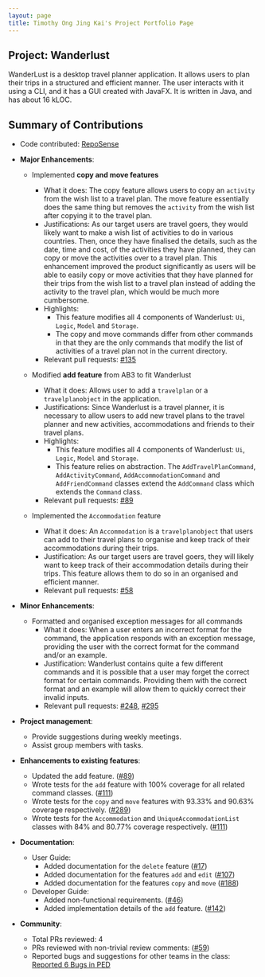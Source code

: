 ```yaml
---
layout: page
title: Timothy Ong Jing Kai's Project Portfolio Page
---
```


## Project: Wanderlust

WanderLust is a desktop travel planner application. It allows users to plan their trips in a structured and efficient manner.
The user interacts with it using a CLI, and it has a GUI created with JavaFX.
It is written in Java, and has about 16 kLOC.

## Summary of Contributions

- Code contributed: [RepoSense](https://nus-cs2103-ay2021s1.github.io/tp-dashboard/#breakdown=true&search=timjkong)

- **Major Enhancements**:

    - Implemented **copy and move features**
        - What it does: The copy feature allows users to copy an `activity` from the wish list to a travel plan. The move feature essentially does the same thing but removes the `activity` from the
        wish list after copying it to the travel plan.
        - Justifications: As our target users are travel goers, they would likely want to make a wish list of activities to do in various countries. Then, once they have finalised the details, such as the date, time and cost,
        of the activities they have planned, they can copy or move the activities over to a travel plan.
        This enhancement improved the product significantly as users will be able to easily copy or move activities that they have planned for their trips
        from the wish list to a travel plan instead of adding the activity to the travel plan, which would be much more cumbersome.
        - Highlights:
            - This feature modifies all 4 components of Wanderlust: `Ui`, `Logic`, `Model` and `Storage`.
            - The copy and move commands differ from other commands in that they are the only commands that modify the list of activities of a travel plan not in the current directory.
        - Relevant pull requests: [\#135](https://github.com/AY2021S1-CS2103-T14-3/tp/pull/135)

    - Modified **add feature** from AB3 to fit Wanderlust
        - What it does: Allows user to add a `travelplan` or a `travelplanobject` in the application.
        - Justifications: Since Wanderlust is a travel planner, it is necessary to allow users to add new travel plans to the travel planner and new activities, accommodations and friends to their travel plans.
        - Highlights:
            - This feature modifies all 4 components of Wanderlust: `Ui`, `Logic`, `Model` and `Storage`.
            - This feature relies on abstraction. The `AddTravelPlanCommand`, `AddActivityCommand`, `AddAccommodationCommand` and `AddFriendCommand` classes extend the `AddCommand` class which extends the `Command` class.
        - Relevant pull requests: [\#89](https://github.com/AY2021S1-CS2103-T14-3/tp/pull/89)

    - Implemented the `Accommodation` feature
        - What it does: An `Accommodation` is a `travelplanobject` that users can add to their travel plans to organise and keep track of their accommodations during their trips.
        - Justification: As our target users are travel goers, they will likely want to keep track of their accommodation details during their trips. This feature allows them to do so in an organised and efficient manner.
        - Relevant pull requests: [\#58](https://github.com/AY2021S1-CS2103-T14-3/tp/pull/58)

- **Minor Enhancements**:
    - Formatted and organised exception messages for all commands
        - What it does: When a user enters an incorrect format for the command, the application responds with an exception message, providing the user with the correct format for the command and/or an example.
        - Justification: Wanderlust contains quite a few different commands and it is possible that a user may forget the correct format for certain commands. Providing them with the correct format and an example will allow them to quickly correct their invalid inputs.
        - Relevant pull requests: [\#248](https://github.com/AY2021S1-CS2103-T14-3/tp/pull/248), [\#295](https://github.com/AY2021S1-CS2103-T14-3/tp/pull/295)

* **Project management**:
  * Provide suggestions during weekly meetings.
  * Assist group members with tasks.

* **Enhancements to existing features**:
  * Updated the add feature. ([\#89](https://github.com/AY2021S1-CS2103-T14-3/tp/pull/89))
  * Wrote tests for the `add` feature with 100% coverage for all related command classes. ([\#111](https://github.com/AY2021S1-CS2103-T14-3/tp/pull/111))
  * Wrote tests for the `copy` and `move` features with 93.33% and 90.63% coverage respectively. ([\#289](https://github.com/AY2021S1-CS2103-T14-3/tp/pull/289))
  * Wrote tests for the `Accommodation` and `UniqueAccommodationList` classes with 84% and 80.77% coverage respectively. ([\#111](https://github.com/AY2021S1-CS2103-T14-3/tp/pull/111))

* **Documentation**:
  * User Guide:
    * Added documentation for the `delete` feature ([\#17](https://github.com/AY2021S1-CS2103-T14-3/tp/pull/17))
    * Added documentation for the features `add` and `edit` ([\#107](https://github.com/AY2021S1-CS2103-T14-3/tp/pull/107))
    * Added documentation for the features `copy` and `move` ([\#188](https://github.com/AY2021S1-CS2103-T14-3/tp/pull/188/files))
  * Developer Guide:
    * Added non-functional requirements. ([#46](https://github.com/AY2021S1-CS2103-T14-3/tp/pull/46))
    * Added implementation details of the `add` feature. ([#142](https://github.com/AY2021S1-CS2103-T14-3/tp/pull/142))

* **Community**:
  * Total PRs reviewed: 4
  * PRs reviewed with non-trivial review comments: ([\#59](https://github.com/AY2021S1-CS2103-T14-3/tp/pull/59))
  * Reported bugs and suggestions for other teams in the class: [Reported 6 Bugs in PED](https://github.com/timjkong/ped/issues)
